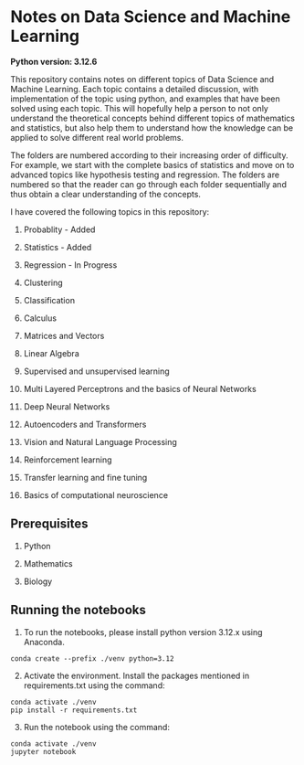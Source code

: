 # Notes on Data Science and Machine Learning

**Python version: 3.12.6**

This repository contains notes on different topics of Data Science and Machine Learning. Each topic contains a detailed discussion, with implementation of the topic using python, and examples that have been solved using each topic. This will hopefully help a person to not only understand the theoretical concepts behind different topics of mathematics and statistics, but also help them to understand how the knowledge can be applied to solve different real world problems.

The folders are numbered according to their increasing order of difficulty. For example, we start with the complete basics of statistics and move on to advanced topics like hypothesis testing and regression. The folders are numbered so that the reader can go through each folder sequentially and thus obtain a clear understanding of the concepts.

I have covered the following topics in this repository:

1. Probablity - Added

2. Statistics - Added

3. Regression - In Progress

4. Clustering

5. Classification

6. Calculus

7. Matrices and Vectors

8. Linear Algebra

9. Supervised and unsupervised learning

10. Multi Layered Perceptrons and the basics of Neural Networks

11. Deep Neural Networks

12. Autoencoders and Transformers

13. Vision and Natural Language Processing

14. Reinforcement learning

15. Transfer learning and fine tuning

16. Basics of computational neuroscience


## Prerequisites

1. Python

2. Mathematics

3. Biology


## Running the notebooks

1. To run the notebooks, please install python version 3.12.x using Anaconda.

```
conda create --prefix ./venv python=3.12
```

2. Activate the environment. Install the packages mentioned in requirements.txt using the command:

```
conda activate ./venv
pip install -r requirements.txt
```

3. Run the notebook using the command:

```
conda activate ./venv
jupyter notebook
```






